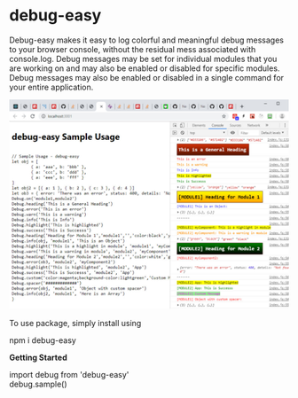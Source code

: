 # debug-easy
Debug-easy makes it easy to log colorful and meaningful debug messages to your browser console, without the residual mess associated with console.log. Debug messages may be set for individual modules that you are working on and may also be enabled or disabled for specific modules. Debug messages may also be enabled or disabled in a single command for your entire application.

![Screenshot](/screenshot.jpg)

To use package, simply install using

npm i debug-easy

<b>Getting Started </b>

import debug from 'debug-easy'<br/>
debug.sample()
